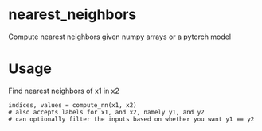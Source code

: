 # nearest_neighbors
Compute nearest neighbors given numpy arrays or a pytorch model

# Usage

Find nearest neighbors of x1 in x2

    indices, values = compute_nn(x1, x2) 
    # also accepts labels for x1, and x2, namely y1, and y2
    # can optionally filter the inputs based on whether you want y1 == y2
    
    
